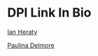 # DPI Link In Bio

[Ian Heraty](https://heratyian.github.io)

[Paulina Delmore](https://pdelmore.github.io/)
